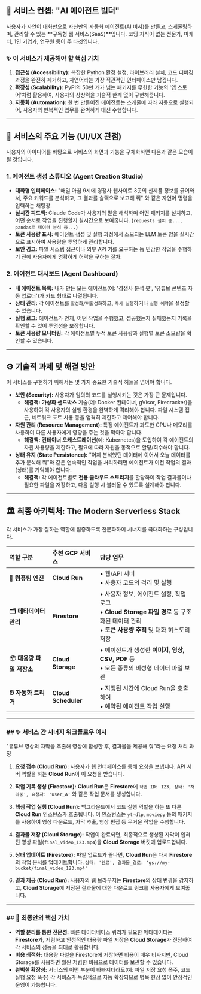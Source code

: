 ## 🎯 서비스 컨셉: "AI 에이전트 빌더"

사용자가 자연어 대화만으로 자신만의 자동화 에이전트(AI 비서)를 만들고, 스케줄링하며, 관리할 수 있는 **구독형 웹 서비스(SaaS)**입니다. 코딩 지식이 없는 전문가, 마케터, 1인 기업가, 연구원 등이 주 타겟입니다.



### **✨ 이 서비스가 제공해야 할 핵심 가치**

1.  **접근성 (Accessibility):** 복잡한 Python 환경 설정, 라이브러리 설치, 코드 디버깅 과정을 완전히 제거하고, 자연어라는 가장 직관적인 인터페이스만 남깁니다.
2.  **확장성 (Scalability):** PyPI의 50만 개가 넘는 패키지를 무한한 기능의 '앱 스토어'처럼 활용하여, 사용자의 상상력을 기술적 한계 없이 구현해줍니다.
3.  **자동화 (Automation):** 한 번 만들어진 에이전트는 스케줄에 따라 자동으로 실행되어, 사용자의 반복적인 업무를 완벽하게 대신 수행합니다.

---

## 🚀 서비스의 주요 기능 (UI/UX 관점)

사용자의 아이디어를 바탕으로 서비스의 화면과 기능을 구체화하면 다음과 같은 모습이 될 것입니다.

### **1. 에이전트 생성 스튜디오 (Agent Creation Studio)**
* **대화형 인터페이스:** "매일 아침 9시에 경쟁사 웹사이트 3곳의 신제품 정보를 긁어와서, 주요 키워드를 분석하고, 그 결과를 슬랙으로 보고해 줘" 와 같은 자연어 명령을 입력하는 채팅창.
* **실시간 피드백:** Claude Code가 사용자의 말을 해석하며 어떤 패키지를 설치하고, 어떤 순서로 작업을 진행할지 실시간으로 보여줍니다. (`requests 설치 중...`, `pandas로 데이터 분석 중...`)
* **토큰 사용량 표시:** 에이전트 생성 및 실행 과정에서 소모되는 LLM 토큰 양을 실시간으로 표시하여 사용량을 투명하게 관리합니다.
* **보안 경고:** 파일 시스템 접근이나 외부 API 키를 요구하는 등 민감한 작업을 수행하기 전에 사용자에게 명확하게 허락을 구하는 절차.

### **2. 에이전트 대시보드 (Agent Dashboard)**
* **내 에이전트 목록:** 내가 만든 모든 에이전트(예: '경쟁사 분석 봇', '유튜브 콘텐츠 자동 업로더')가 카드 형태로 나열됩니다.
* **상태 관리:** 각 에이전트를 `활성화/비활성화`하고, `즉시 실행`하거나 `실행 예약`을 설정할 수 있습니다.
* **실행 로그:** 에이전트가 언제, 어떤 작업을 수행했고, 성공했는지 실패했는지 기록을 확인할 수 있어 투명성을 보장합니다.
* **토큰 사용량 모니터링:** 각 에이전트별 누적 토큰 사용량과 실행별 토큰 소모량을 확인할 수 있습니다.

---

## ⚙️ 기술적 과제 및 해결 방안

이 서비스를 구현하기 위해서는 몇 가지 중요한 기술적 허들을 넘어야 합니다.

* **보안 (Security):** 사용자가 임의의 코드를 실행시키는 것은 가장 큰 문제입니다.
    * **해결책:** **가상화 샌드박스** 기술(예: Docker 컨테이너, gVisor, Firecracker)을 사용하여 각 사용자의 실행 환경을 완벽하게 격리해야 합니다. 파일 시스템 접근, 네트워크 포트 사용 등을 엄격히 제한하고 제어해야 합니다.
* **자원 관리 (Resource Management):** 특정 에이전트가 과도한 CPU나 메모리를 사용하여 다른 사용자에게 영향을 주는 것을 막아야 합니다.
    * **해결책:** **컨테이너 오케스트레이션**(예: Kubernetes)을 도입하여 각 에이전트의 자원 사용량을 제한하고, 필요에 따라 자원을 동적으로 할당/회수해야 합니다.
* **상태 유지 (State Persistence):** "어제 분석했던 데이터에 이어서 오늘 데이터를 추가 분석해 줘"와 같은 연속적인 작업을 처리하려면 에이전트가 이전 작업의 결과(상태)를 기억해야 합니다.
    * **해결책:** 각 에이전트별로 **전용 클라우드 스토리지**를 할당하여 작업 결과물이나 필요한 파일을 저장하고, 다음 실행 시 불러올 수 있도록 설계해야 합니다.


-----

## 🏛️ 최종 아키텍처: The Modern Serverless Stack

각 서비스가 가장 잘하는 역할에 집중하도록 전문화하여 시너지를 극대화하는 구성입니다.

| 역할 구분 | 추천 GCP 서비스 | 담당 업무 |
| :--- | :--- | :--- |
| **🧠 컴퓨팅 엔진** | **Cloud Run** | • 웹/API 서버 <br>• 사용자 코드의 격리 및 실행 |
| **🗂️ 메타데이터 관리** | **Firestore** | • 사용자 정보, 에이전트 설정, 작업 로그 <br>• **Cloud Storage 파일 경로** 등 구조화된 데이터 관리 <br>• **토큰 사용량 추적** 및 대화 히스토리 저장 |
| **📦 대용량 파일 저장소** | **Cloud Storage** | • 에이전트가 생성한 **이미지, 영상, CSV, PDF** 등 <br>• 모든 종류의 비정형 데이터 파일 보관 |
| **⏰ 자동화 트리거** | **Cloud Scheduler** | • 지정된 시간에 Cloud Run을 호출하여 <br>• 예약된 에이전트 작업 실행 |

-----

### \#\# ✨ 서비스 간 시너지 워크플로우 예시

"유튜브 영상의 자막을 추출해 영상에 합성한 후, 결과물을 제공해 줘"라는 요청 처리 과정

1.  **요청 접수 (Cloud Run):** 사용자가 웹 인터페이스를 통해 요청을 보냅니다. API 서버 역할을 하는 **Cloud Run**이 이 요청을 받습니다.

2.  **작업 기록 생성 (Firestore):** **Cloud Run**은 **Firestore**에 `작업 ID: 123, 상태: '처리중', 요청자: 'user_A'` 와 같은 작업 문서를 생성합니다.

3.  **핵심 작업 실행 (Cloud Run):** 백그라운드에서 코드 실행 역할을 하는 또 다른 **Cloud Run** 인스턴스가 호출됩니다. 이 인스턴스는 `yt-dlp`, `moviepy` 등의 패키지를 사용하여 영상 다운로드, 자막 추출, 영상 편집 등 무거운 작업을 수행합니다.

4.  **결과물 저장 (Cloud Storage):** 작업이 완료되면, 최종적으로 생성된 자막이 입혀진 영상 파일(`final_video_123.mp4`)을 **Cloud Storage** 버킷에 업로드합니다.

5.  **상태 업데이트 (Firestore):** 파일 업로드가 끝나면, **Cloud Run**은 다시 **Firestore**의 작업 문서를 업데이트합니다. `상태: '완료', 결과물_경로: 'gs://my-bucket/final_video_123.mp4'`

6.  **결과 제공 (Cloud Run):** 사용자의 웹 브라우저는 **Firestore**의 상태 변경을 감지하고, **Cloud Storage**에 저장된 결과물에 대한 다운로드 링크를 사용자에게 보여줍니다.

-----

### \#\# 💎 최종안의 핵심 가치

  * **역할 분리를 통한 전문성:** 빠른 데이터베이스 쿼리가 필요한 메타데이터는 **Firestore**가, 저렴하고 안정적인 대용량 파일 저장은 **Cloud Storage**가 전담하여 각 서비스의 성능을 최대로 활용합니다.
  * **비용 최적화:** 대용량 파일을 Firestore에 저장하면 비용이 매우 비싸지만, Cloud Storage를 사용하면 훨씬 저렴한 비용으로 데이터를 보관할 수 있습니다.
  * **완벽한 확장성:** 서비스의 어떤 부분이 바빠지더라도(예: 파일 저장 요청 폭주, 코드 실행 요청 폭주) 각 서비스가 독립적으로 자동 확장되므로 병목 현상 없이 안정적인 운영이 가능합니다.